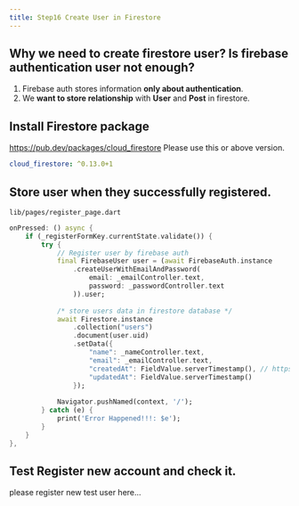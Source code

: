 ```yaml
---
title: Step16 Create User in Firestore
---
```


## Why we need to create firestore user? Is firebase authentication user not enough?

1. Firebase auth stores information **only about authentication**.
2. We **want to store relationship** with **User** and **Post** in firestore.

## Install Firestore package
https://pub.dev/packages/cloud_firestore
Please use this or above version.
```yaml
cloud_firestore: ^0.13.0+1
```

## Store user when they successfully registered.
`lib/pages/register_page.dart`
```dart hl_lines="11 12 13 14 15 16 17 18 19 20"
onPressed: () async {
	if (_registerFormKey.currentState.validate()) {
		try {
			// Register user by firebase auth
			final FirebaseUser user = (await FirebaseAuth.instance
				.createUserWithEmailAndPassword(
					email: _emailController.text,
					password: _passwordController.text
				)).user;
			
			/* store users data in firestore database */
			await Firestore.instance
				.collection("users")
				.document(user.uid)
				.setData({
					"name": _nameController.text,
					"email": _emailController.text,
					"createdAt": FieldValue.serverTimestamp(), // https://stackoverflow.com/questions/50907151/flutter-firestore-server-side-timestamp
					"updatedAt": FieldValue.serverTimestamp()
				});
			
			Navigator.pushNamed(context, '/');
		} catch (e) {
			print('Error Happened!!!: $e');
		}  
	}
},
```

## Test Register new account and check it.
please register new test user here...

